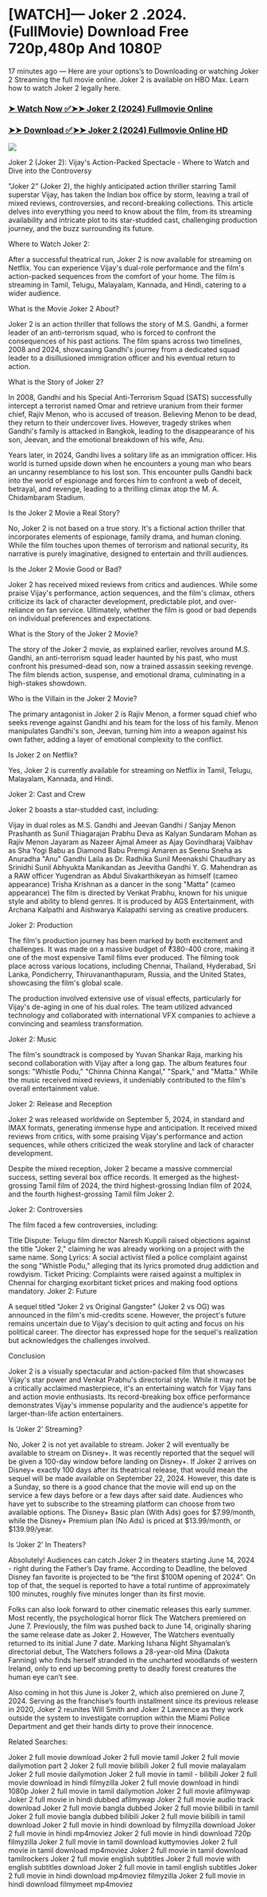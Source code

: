 # [WATCH]— Joker 2 .2024.(FullMovie) Download Free 720p,480p And 1080𝙿
17 minutes ago — Here are your options’s to Downloading or watching Joker 2 Streaming the full movie online. Joker 2 is available on HBO Max. Learn how to watch Joker 2 legally here.


### [➤ Watch Now ✅➤➤ Joker 2 (2024) Fullmovie Online](https://cutt.ly/jeTMkJzm)

### [➤➤ Download ✅➤➤ Joker 2 (2024) Fullmovie Online HD](https://cutt.ly/jeTMkJzm)

<p dir="auto"><a href="https://cutt.ly/jeTMkJzm" title="PLAY NOW" rel="nofollow"><img src="https://i.imgur.com/jhNGoEt.gif" style="max-width: 100%;"></a></p>

Joker 2 (Joker 2): Vijay's Action-Packed Spectacle - Where to Watch and Dive into the Controversy

"Joker 2" (Joker 2), the highly anticipated action thriller starring Tamil superstar Vijay, has taken the Indian box office by storm, leaving a trail of mixed reviews, controversies, and record-breaking collections. This article delves into everything you need to know about the film, from its streaming availability and intricate plot to its star-studded cast, challenging production journey, and the buzz surrounding its future.

Where to Watch Joker 2:

After a successful theatrical run, Joker 2 is now available for streaming on Netflix. You can experience Vijay's dual-role performance and the film's action-packed sequences from the comfort of your home. The film is streaming in Tamil, Telugu, Malayalam, Kannada, and Hindi, catering to a wider audience.

What is the Movie Joker 2 About?

Joker 2 is an action thriller that follows the story of M.S. Gandhi, a former leader of an anti-terrorism squad, who is forced to confront the consequences of his past actions. The film spans across two timelines, 2008 and 2024, showcasing Gandhi's journey from a dedicated squad leader to a disillusioned immigration officer and his eventual return to action.

What is the Story of Joker 2?

In 2008, Gandhi and his Special Anti-Terrorism Squad (SATS) successfully intercept a terrorist named Omar and retrieve uranium from their former chief, Rajiv Menon, who is accused of treason. Believing Menon to be dead, they return to their undercover lives. However, tragedy strikes when Gandhi's family is attacked in Bangkok, leading to the disappearance of his son, Jeevan, and the emotional breakdown of his wife, Anu.

Years later, in 2024, Gandhi lives a solitary life as an immigration officer. His world is turned upside down when he encounters a young man who bears an uncanny resemblance to his lost son. This encounter pulls Gandhi back into the world of espionage and forces him to confront a web of deceit, betrayal, and revenge, leading to a thrilling climax atop the M. A. Chidambaram Stadium.

Is the Joker 2 Movie a Real Story?

No, Joker 2 is not based on a true story. It's a fictional action thriller that incorporates elements of espionage, family drama, and human cloning. While the film touches upon themes of terrorism and national security, its narrative is purely imaginative, designed to entertain and thrill audiences.

Is the Joker 2 Movie Good or Bad?

Joker 2 has received mixed reviews from critics and audiences. While some praise Vijay's performance, action sequences, and the film's climax, others criticize its lack of character development, predictable plot, and over-reliance on fan service. Ultimately, whether the film is good or bad depends on individual preferences and expectations.

What is the Story of the Joker 2 Movie?

The story of the Joker 2 movie, as explained earlier, revolves around M.S. Gandhi, an anti-terrorism squad leader haunted by his past, who must confront his presumed-dead son, now a trained assassin seeking revenge. The film blends action, suspense, and emotional drama, culminating in a high-stakes showdown.

Who is the Villain in the Joker 2 Movie?

The primary antagonist in Joker 2 is Rajiv Menon, a former squad chief who seeks revenge against Gandhi and his team for the loss of his family. Menon manipulates Gandhi's son, Jeevan, turning him into a weapon against his own father, adding a layer of emotional complexity to the conflict.

Is Joker 2 on Netflix?

Yes, Joker 2 is currently available for streaming on Netflix in Tamil, Telugu, Malayalam, Kannada, and Hindi.

Joker 2: Cast and Crew

Joker 2 boasts a star-studded cast, including:

Vijay in dual roles as M.S. Gandhi and Jeevan Gandhi / Sanjay Menon
Prashanth as Sunil Thiagarajan
Prabhu Deva as Kalyan Sundaram
Mohan as Rajiv Menon
Jayaram as Nazeer
Ajmal Ameer as Ajay Govindharaj
Vaibhav as Sha
Yogi Babu as Diamond Babu
Premgi Amaren as Seenu
Sneha as Anuradha "Anu" Gandhi
Laila as Dr. Radhika Sunil
Meenakshi Chaudhary as Srinidhi Sunil
Abhyukta Manikandan as Jeevitha Gandhi
Y. G. Mahendran as a RAW officer
Yugendran as Abdul
Sivakarthikeyan as himself (cameo appearance)
Trisha Krishnan as a dancer in the song "Matta" (cameo appearance)
The film is directed by Venkat Prabhu, known for his unique style and ability to blend genres. It is produced by AGS Entertainment, with Archana Kalpathi and Aishwarya Kalapathi serving as creative producers.

Joker 2: Production

The film's production journey has been marked by both excitement and challenges. It was made on a massive budget of ₹380-400 crore, making it one of the most expensive Tamil films ever produced. The filming took place across various locations, including Chennai, Thailand, Hyderabad, Sri Lanka, Pondicherry, Thiruvananthapuram, Russia, and the United States, showcasing the film's global scale.

The production involved extensive use of visual effects, particularly for Vijay's de-aging in one of his dual roles. The team utilized advanced technology and collaborated with international VFX companies to achieve a convincing and seamless transformation.

Joker 2: Music

The film's soundtrack is composed by Yuvan Shankar Raja, marking his second collaboration with Vijay after a long gap. The album features four songs: "Whistle Podu," "Chinna Chinna Kangal," "Spark," and "Matta." While the music received mixed reviews, it undeniably contributed to the film's overall entertainment value.

Joker 2: Release and Reception

Joker 2 was released worldwide on September 5, 2024, in standard and IMAX formats, generating immense hype and anticipation. It received mixed reviews from critics, with some praising Vijay's performance and action sequences, while others criticized the weak storyline and lack of character development.

Despite the mixed reception, Joker 2 became a massive commercial success, setting several box office records. It emerged as the highest-grossing Tamil film of 2024, the third highest-grossing Indian film of 2024, and the fourth highest-grossing Tamil film Joker 2.

Joker 2: Controversies

The film faced a few controversies, including:

Title Dispute: Telugu film director Naresh Kuppili raised objections against the title "Joker 2," claiming he was already working on a project with the same name.
Song Lyrics: A social activist filed a police complaint against the song "Whistle Podu," alleging that its lyrics promoted drug addiction and rowdyism.
Ticket Pricing: Complaints were raised against a multiplex in Chennai for charging exorbitant ticket prices and making food options mandatory.
Joker 2: Future

A sequel titled "Joker 2 vs Original Gangster" (Joker 2 vs OG) was announced in the film's mid-credits scene. However, the project's future remains uncertain due to Vijay's decision to quit acting and focus on his political career. The director has expressed hope for the sequel's realization but acknowledges the challenges involved.

Conclusion

Joker 2 is a visually spectacular and action-packed film that showcases Vijay's star power and Venkat Prabhu's directorial style. While it may not be a critically acclaimed masterpiece, it's an entertaining watch for Vijay fans and action movie enthusiasts. Its record-breaking box office performance demonstrates Vijay's immense popularity and the audience's appetite for larger-than-life action entertainers.



Is ‘Joker 2’ Streaming?

No, Joker 2 is not yet available to stream. Joker 2 will eventually be available to stream on Disney+. It was recently reported that the sequel will be given a 100-day window before landing on Disney+. If Joker 2 arrives on Disney+ exactly 100 days after its theatrical release, that would mean the sequel will be made available on September 22, 2024. However, this date is a Sunday, so there is a good chance that the movie will end up on the service a few days before or a few days after said date. Audiences who have yet to subscribe to the streaming platform can choose from two available options. The Disney+ Basic plan (With Ads) goes for $7.99/month, while the Disney+ Premium plan (No Ads) is priced at $13.99/month, or $139.99/year.

Is ‘Joker 2’ In Theaters?

Absolutely! Audiences can catch Joker 2 in theaters starting June 14, 2024 - right during the Father’s Day frame. According to Deadline, the beloved Disney fan favorite is projected to be “the first $100M opening of 2024”. On top of that, the sequel is reported to have a total runtime of approximately 100 minutes, roughly five minutes longer than its first movie.

Folks can also look forward to other cinematic releases this early summer. Most recently, the psychological horror flick The Watchers premiered on June 7. Previously, the film was pushed back to June 14, originally sharing the same release date as Joker 2. However, The Watchers eventually returned to its initial June 7 date. Marking Ishana Night Shyamalan’s directorial debut, The Watchers follows a 28-year-old Mina (Dakota Fanning) who finds herself stranded in the uncharted woodlands of western Ireland, only to end up becoming pretty to deadly forest creatures the human eye can’t see.

Also coming in hot this June is Joker 2, which also premiered on June 7, 2024. Serving as the franchise’s fourth installment since its previous release in 2020, Joker 2 reunites Will Smith and Joker 2 Lawrence as they work outside the system to investigate corruption within the Miami Police Department and get their hands dirty to prove their innocence.


Related Searches:

Joker 2 full movie download
Joker 2 full movie tamil
Joker 2 full movie dailymotion part 2
Joker 2 full movie bilibili
Joker 2 full movie malayalam
Joker 2 full movie dailymotion
Joker 2 full movie in tamil - bilibili
Joker 2 full movie download in hindi filmyzilla
Joker 2 full movie download in hindi 1080p
Joker 2 full movie in tamil dailymotion
Joker 2 full movie afilmywap
Joker 2 full movie in hindi dubbed afilmywap
Joker 2 full movie audio track download
Joker 2 full movie bangla dubbed
Joker 2 full movie bilibili in tamil
Joker 2 full movie bangla dubbed bilibili
Joker 2 full movie bilibili in tamil download
Joker 2 full movie in hindi download by filmyzilla
download Joker 2 full movie in hindi mp4moviez
Joker 2 full movie in hindi download 720p filmyzilla
Joker 2 full movie in tamil download kuttymovies
Joker 2 full movie in tamil download mp4moviez
Joker 2 full movie in tamil download tamilrockers
Joker 2 full movie english subtitles
Joker 2 full movie with english subtitles download
Joker 2 full movie in tamil english subtitles
Joker 2 full movie in hindi download mp4moviez filmyzilla
Joker 2 full movie in hindi download filmymeet mp4moviez

